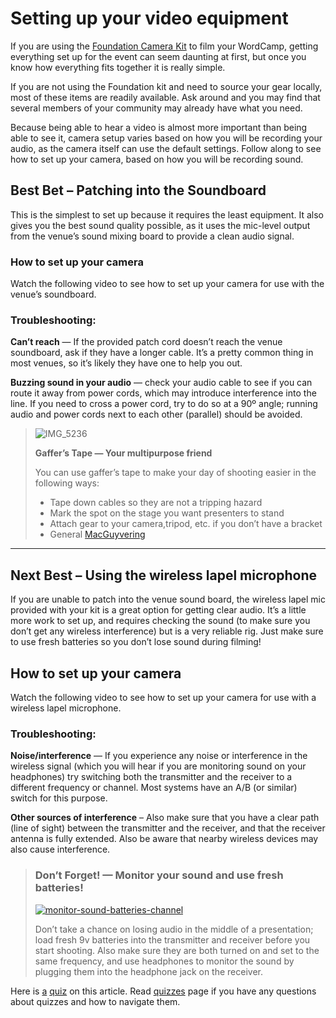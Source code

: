 # Setting up your video equipment

If you are using the [Foundation Camera Kit](https://make.wordpress.org/community/handbook/wordcamp-organizer-handbook/video/foundation-camera-kit-list/) to film your WordCamp, getting everything set up for the event can seem daunting at first, but once you know how everything fits together it is really simple.

If you are not using the Foundation kit and need to source your gear locally, most of these items are readily available. Ask around and you may find that several members of your community may already have what you need.

Because being able to hear a video is almost more important than being able to see it, camera setup varies based on how you will be recording your audio, as the camera itself can use the default settings. Follow along to see how to set up your camera, based on how you will be recording sound.

## Best Bet – Patching into the Soundboard

This is the simplest to set up because it requires the least equipment. It also gives you the best sound quality possible, as it uses the mic-level output from the venue’s sound mixing board to provide a clean audio signal.

### How to set up your camera

Watch the following video to see how to set up your camera for use with the venue’s soundboard.

### Troubleshooting:

**Can’t reach** — If the provided patch cord doesn’t reach the venue soundboard, ask if they have a longer cable. It’s a pretty common thing in most venues, so it’s likely they have one to help you out.

**Buzzing sound in your audio** — check your audio cable to see if you can route it away from power cords, which may introduce interference into the line. If you need to cross a power cord, try to do so at a 90º angle; running audio and power cords next to each other (parallel) should be avoided.

> ![IMG_5236](https://plan.wordcamp.org/files/2014/08/IMG_5236-150x150.jpg)
> 
> **Gaffer’s Tape — Your multipurpose friend**
> 
> You can use gaffer’s tape to make your day of shooting easier in the following ways:
> 
> *   Tape down cables so they are not a tripping hazard
> *   Mark the spot on the stage you want presenters to stand
> *   Attach gear to your camera,tripod, etc. if you don’t have a bracket
> *   General [MacGuyvering](http://en.wikipedia.org/wiki/MacGyver)

* * *

## Next Best – Using the wireless lapel microphone

If you are unable to patch into the venue sound board, the wireless lapel mic provided with your kit is a great option for getting clear audio. It’s a little more work to set up, and requires checking the sound (to make sure you don’t get any wireless interference) but is a very reliable rig. Just make sure to use fresh batteries so you don’t lose sound during filming!

## How to set up your camera

Watch the following video to see how to set up your camera for use with a wireless lapel microphone.

### Troubleshooting:

**Noise/interference** — If you experience any noise or interference in the wireless signal (which you will hear if you are monitoring sound on your headphones) try switching both the transmitter and the receiver to a different frequency or channel. Most systems have an A/B (or similar) switch for this purpose.

**Other sources of interference** – Also make sure that you have a clear path (line of sight) between the transmitter and the receiver, and that the receiver antenna is fully extended. Also be aware that nearby wireless devices may also cause interference.

> ### Don’t Forget! — Monitor your sound and use fresh batteries!
> 
> [![monitor-sound-batteries-channel](https://plan.wordcamp.org/files/2014/08/monitor-sound-batteries-channel.jpg)](https://plan.wordcamp.org/files/2014/08/monitor-sound-batteries-channel.jpg)
> 
> Don’t take a chance on losing audio in the middle of a presentation; load fresh 9v batteries into the transmitter and receiver before you start shooting. Also make sure they are both turned on and set to the same frequency, and use headphones to monitor the sound by plugging them into the headphone jack on the receiver.

Here is [a](https://community-self-training.mystagingwebsite.com/quiz/setting-up-your-video-equipment-2/) [quiz](https://wordpress.org/contributor-training/quiz/setting-up-your-video-equipment-2/) on this article. Read [quizzes](https://make.wordpress.org/community/handbook/wordcamp-organizer/quizzes/) page if you have any questions about quizzes and how to navigate them.

<!--
*   [To-do](# "To-do")
-->
